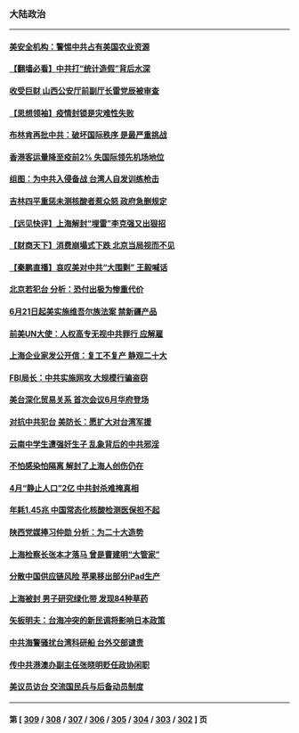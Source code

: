 ### 大陆政治
---
#### [美安全机构：警惕中共占有美国农业资源](../../pages/ncid277/n13750598.md) 
#### [【翻墙必看】中共打“统计造假”背后水深](../../pages/ncid277/n13750646.md) 
#### [收受巨财 山西公安厅前副厅长雷党辰被审查](../../pages/ncid277/n13750583.md) 
#### [【思想领袖】疫情封锁是灾难性失败](../../pages/ncid277/n13717832.md) 
#### [布林肯再批中共：破坏国际秩序 是最严重挑战](../../pages/ncid277/n13750512.md) 
#### [香港客运量降至疫前2% 失国际领先机场地位](../../pages/ncid277/n13750573.md) 
#### [组图：为中共入侵备战 台湾人自发训练枪击](../../pages/ncid277/n13750418.md) 
#### [吉林四平重惩未测核酸者惹众怒 政府急删规定](../../pages/ncid277/n13750501.md) 
#### [【远见快评】上海解封“埋雷”李克强又出狠招](../../pages/ncid277/n13750483.md) 
#### [【财商天下】消费崩塌式下跌 北京当局视而不见](../../pages/ncid277/n13750403.md) 
#### [【秦鹏直播】哀叹美对中共“大围剿” 王毅喊话](../../pages/ncid277/n13750478.md) 
#### [北京若犯台 分析：恐付出极为惨重代价](../../pages/ncid277/n13750116.md) 
#### [6月21日起美实施维吾尔族法案 禁新疆产品](../../pages/ncid277/n13750423.md) 
#### [前美UN大使：人权高专无视中共罪行 应解雇](../../pages/ncid277/n13750132.md) 
#### [上海企业家发公开信：复工不复产 静观二十大](../../pages/ncid277/n13750409.md) 
#### [FBI局长：中共实施网攻 大规模行骗盗窃](../../pages/ncid277/n13750396.md) 
#### [美台深化贸易关系 首次会议6月华府登场](../../pages/ncid277/n13750203.md) 
#### [对抗中共犯台 美防长：愿扩大对台湾军援](../../pages/ncid277/n13750304.md) 
#### [云南中学生遭强奸生子 乱象背后的中共邪淫](../../pages/ncid277/n13750214.md) 
#### [不怕感染怕隔离 解封了上海人创伤仍在](../../pages/ncid277/n13750182.md) 
#### [4月“静止人口”2亿 中共封杀难掩真相](../../pages/ncid277/n13750226.md) 
#### [年耗1.45兆 中国常态化核酸检测医保担不起](../../pages/ncid277/n13750242.md) 
#### [陕西党媒捧习仲勋 分析：为二十大造势](../../pages/ncid277/n13749797.md) 
#### [上海检察长张本才落马 曾是曹建明“大管家”](../../pages/ncid277/n13750240.md) 
#### [分散中国供应链风险 苹果移出部分iPad生产](../../pages/ncid277/n13750185.md) 
#### [上海被封 男子研究绿化带 发现84种草药](../../pages/ncid277/n13750071.md) 
#### [矢板明夫：台海冲突的新民调将影响日本政策](../../pages/ncid277/n13750049.md) 
#### [中共海警骚扰台湾科研船 台外交部谴责](../../pages/ncid277/n13749987.md) 
#### [传中共港澳办副主任张晓明贬任政协闲职](../../pages/ncid277/n13750004.md) 
#### [美议员访台 交流国民兵与后备动员制度](../../pages/ncid277/n13749798.md) 

---
#### 第 [ [309](./309.md) / [308](./308.md) / [307](./307.md) / [306](./306.md) / [305](./305.md) / [304](./304.md) / [303](./303.md) / [302](./302.md) ] 页
